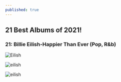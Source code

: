 ```yaml
---
published: true
---
```

## 21 Best Albums of 2021! 

### 21: Billie Eilish-Happier Than Ever (Pop, R&b)

![Eilish](/https://res.cloudinary.com/dbqgwcoce/image/upload/v1645001700/550x551_pc66x2.jpg)

![eilish]({{site.baseurl}}/https://res.cloudinary.com/dbqgwcoce/image/upload/v1645002311/550x551_ot6ghz.png)

![eilish](/https://res.cloudinary.com/dbqgwcoce/image/upload/v1645002311/550x551_ot6ghz.png)